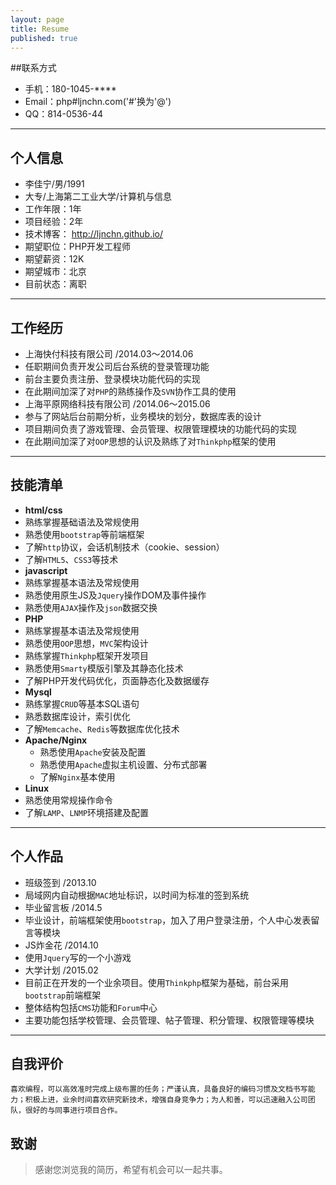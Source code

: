 ```yaml
---
layout: page
title: Resume
published: true
---
```


##联系方式
- 手机：180-1045-****
- Email：php#ljnchn.com('#'换为'@')
- QQ：814-0536-44

---

## 个人信息
- 李佳宁/男/1991
- 大专/上海第二工业大学/计算机与信息
- 工作年限：1年
- 项目经验：2年
- 技术博客： <http://ljnchn.github.io/>
- 期望职位：PHP开发工程师
- 期望薪资：12K
- 期望城市：北京
- 目前状态：离职

---
## 工作经历
- 上海快付科技有限公司 /2014.03～2014.06
 - 任职期间负责开发公司后台系统的登录管理功能
 - 前台主要负责注册、登录模块功能代码的实现 
 - 在此期间加深了对`PHP`的熟练操作及`SVN`协作工具的使用
- 上海平原网络科技有限公司 /2014.06～2015.06
 - 参与了网站后台前期分析，业务模块的划分，数据库表的设计
 - 项目期间负责了游戏管理、会员管理、权限管理模块的功能代码的实现
 - 在此期间加深了对`OOP`思想的认识及熟练了对`Thinkphp`框架的使用

---
## 技能清单
- **html/css**
 - 熟练掌握基础语法及常规使用
 - 熟悉使用`bootstrap`等前端框架
 - 了解`http`协议，会话机制技术（cookie、session）
 - 了解`HTML5`、`CSS3`等技术
- **javascript**
 - 熟练掌握基本语法及常规使用
 - 熟悉使用原生JS及`Jquery`操作DOM及事件操作
 - 熟悉使用`AJAX`操作及`json`数据交换
- **PHP**
 - 熟练掌握基本语法及常规使用
 - 熟悉使用`OOP`思想，`MVC`架构设计
 - 熟练掌握`Thinkphp`框架开发项目
 - 熟悉使用`Smarty`模版引擎及其静态化技术
 - 了解PHP开发代码优化，页面静态化及数据缓存
- **Mysql**
 - 熟练掌握`CRUD`等基本SQL语句
 - 熟悉数据库设计，索引优化
 - 了解`Memcache`、`Redis`等数据库优化技术
- **Apache/Nginx**
  - 熟悉使用`Apache`安装及配置
  - 熟悉使用`Apache`虚拟主机设置、分布式部署
  - 了解`Nginx`基本使用
- **Linux**
 - 熟悉使用常规操作命令
 - 了解`LAMP`、`LNMP`环境搭建及配置 

---
## 个人作品
- 班级签到 /2013.10
 - 局域网内自动根据`MAC`地址标识，以时间为标准的签到系统
- 毕业留言板 /2014.5
 - 毕业设计，前端框架使用`bootstrap`，加入了用户登录注册，个人中心发表留言等模块
- JS炸金花 /2014.10
 - 使用`Jquery`写的一个小游戏
- 大学计划 /2015.02
 - 目前正在开发的一个业余项目。使用`Thinkphp`框架为基础，前台采用`bootstrap`前端框架
 - 整体结构包括`CMS`功能和`Forum`中心
 - 主要功能包括学校管理、会员管理、帖子管理、积分管理、权限管理等模块

---

## 自我评价
    喜欢编程，可以高效准时完成上级布置的任务；严谨认真，具备良好的编码习惯及文档书写能力；积极上进，业余时间喜欢研究新技术，增强自身竞争力；为人和善，可以迅速融入公司团队，很好的与同事进行项目合作。    
## 致谢
>感谢您浏览我的简历，希望有机会可以一起共事。
